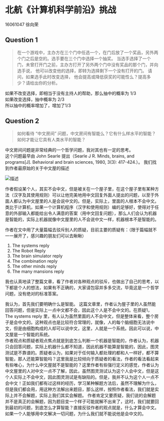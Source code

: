 # 北航《计算机科学前沿》挑战
16061047 徐向荣

## Question 1  
> 在一个游戏中，主办方在三个门中任选一个，在门后放了一个奖品，另外两个门之后是空的。选手要在三个门中选择一个抽奖。 当选手选择了一个门，未曾打开门之前，主办方打开了另外两个门中没有奖品的那个门，并向选手说， 他可以改变他的选择，即转为选择剩下一个没有打开的门。 请问，如果选手此时改变选择， 他会提高或降低获奖的可能性么？提高多少？请给出你的分析。

  如果不改变选择，即相当于没有主持人的帮助，那么抽中的概率为 1/3  
  如果改变选择，抽中概率为 2/3  
  所以抽中的概率增加了，增加了1/3  

## Question 2
>如何看待 “中文房间” 问题，中文房间有智能么？它有什么样水平的智能？如何才能让它具有人类水平的智能？

  中文房间问题是非常经典的一个哲学问题，我对其也有一定的思考。  
  这个问题最早由 John Searle 提出（Searle J R. Minds, brains, and programs[J]. Behavioral and brain sciences, 1980, 3(3): 417-424.）。
我们找到作者最原始的关于中文屋的描述

![描述](https://github.com/xurongxiang/homework/blob/master/1.png)

  作者假设某个人，其实不会中文，但是被关在一个屋子里，在这个屋子里有某种方法（汉字及其使用规则）可以让他完美地用中文回复外面人提出的问题，以至于外面人都认为中文屋里的人是会说中文的。但是，实际上，里面的人根本不会中文。类比于计算机，如果一个计算机程序（汉字和使用规则）编的足够好，使得对于任意的外部输入都能给出令人满意的答案（用中文回复问题），那么人们会认为机器是智能的，实际上机器就像中文屋里的人不会说中文一样，机器根本不是智能的。

  作者在文中用了大量篇幅去驳斥别人的质疑，目前主要的质疑有：（限于篇幅就不一一展开了，感兴趣的朋友们可以去瞅瞅）
  1. The systems reply 
  2. The Robot Reply
  3. The brain simulator reply
  4. The combination reply
  5. The other minds reply
  6. The many mansions reply

  我也认真地读了整篇文章，看了作者对各种观点的驳斥，也做出了自己的思考，以下都是个人的想法，如果有不正确的，大家请包容并多多交流，毕竟这是一个哲学问题，没有绝对的标准答案。

  我认为，首先我们要明确什么是智能。
  这篇文章里，作者认为屋子里的人虽然能回答问题，但是实际上一点中文都不会，因此这个人是不会中文的。在质疑1，The systems reply 里，有人认为虽然里面的人不会中文，但是整体来看，整个房子是会中文的。这种观点也是比较符合常理的，就像，人的每个脑细胞无法说中文，但是由细胞构成的人却可以说中文，这里，人就是一个系统。因此可以说，中文屋是一个智能的系统。  
  作者观点和质疑者观点焦点就是到底怎么判断一个机器是智能的，作者认为，机器只会回答问题，实际上机器什么都不知道，因此机器不能算是智能的，因此，图灵测试是不靠谱的。质疑者认为，如果对于任何输入都处理的都和人一样好，都不算智能，那人还能算智能吗？这里我是比较倾向于质疑者的看法，作者的看法看起来有些唯心，为什么中文屋就不是智能的？这里作者有些强行定义的感觉，作者认为中文屋里的人对中文一点不了解，因此，虽然图灵测试认为这个人会中文，但是这个人实际上不会中文，因此图灵测试是有缺陷的。但是，我并不认为这个人一点不会中文！正如我们都有过这样的经历，学习某种解题方法后，虽然不理解为什么，但是我们都会用，用这种方法解出来题目，那么这样，按照作者看法，我们就是实际上并不会解题，实际上我们其实会解题。
  作者肯定又要质疑，我们说的会解题并不是真正的会解题，因为题目变一个样子可能就解不出来了，这时，我们就要回到最初的问题，到底怎么才算智能？直接反驳作者的观点就是，什么才算会中文。如果一个人能够用中文解决一切问题，为什么我们就不能说他是会中文的。

